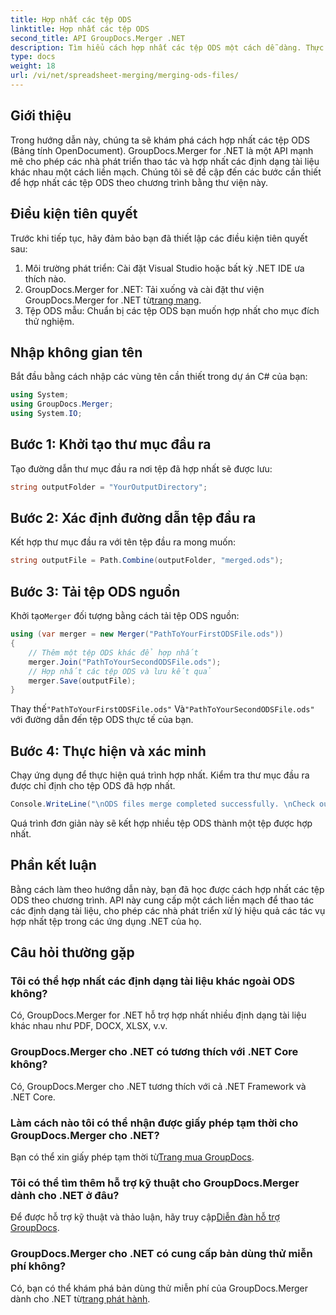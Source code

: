 ```yaml
---
title: Hợp nhất các tệp ODS
linktitle: Hợp nhất các tệp ODS
second_title: API GroupDocs.Merger .NET
description: Tìm hiểu cách hợp nhất các tệp ODS một cách dễ dàng. Thực hiện theo hướng dẫn từng bước của chúng tôi để thao tác tài liệu liền mạch.
type: docs
weight: 18
url: /vi/net/spreadsheet-merging/merging-ods-files/
---
```

## Giới thiệu
Trong hướng dẫn này, chúng ta sẽ khám phá cách hợp nhất các tệp ODS (Bảng tính OpenDocument). GroupDocs.Merger for .NET là một API mạnh mẽ cho phép các nhà phát triển thao tác và hợp nhất các định dạng tài liệu khác nhau một cách liền mạch. Chúng tôi sẽ đề cập đến các bước cần thiết để hợp nhất các tệp ODS theo chương trình bằng thư viện này.
## Điều kiện tiên quyết
Trước khi tiếp tục, hãy đảm bảo bạn đã thiết lập các điều kiện tiên quyết sau:
1. Môi trường phát triển: Cài đặt Visual Studio hoặc bất kỳ .NET IDE ưa thích nào.
2.  GroupDocs.Merger for .NET: Tải xuống và cài đặt thư viện GroupDocs.Merger for .NET từ[trang mạng](https://releases.groupdocs.com/merger/net/).
3. Tệp ODS mẫu: Chuẩn bị các tệp ODS bạn muốn hợp nhất cho mục đích thử nghiệm.

## Nhập không gian tên
Bắt đầu bằng cách nhập các vùng tên cần thiết trong dự án C# của bạn:
```csharp
using System; 
using GroupDocs.Merger;
using System.IO;
```
## Bước 1: Khởi tạo thư mục đầu ra
Tạo đường dẫn thư mục đầu ra nơi tệp đã hợp nhất sẽ được lưu:
```csharp
string outputFolder = "YourOutputDirectory";
```
## Bước 2: Xác định đường dẫn tệp đầu ra
Kết hợp thư mục đầu ra với tên tệp đầu ra mong muốn:
```csharp
string outputFile = Path.Combine(outputFolder, "merged.ods");
```
## Bước 3: Tải tệp ODS nguồn
 Khởi tạo`Merger` đối tượng bằng cách tải tệp ODS nguồn:
```csharp
using (var merger = new Merger("PathToYourFirstODSFile.ods"))
{
    // Thêm một tệp ODS khác để hợp nhất
    merger.Join("PathToYourSecondODSFile.ods");
    // Hợp nhất các tệp ODS và lưu kết quả
    merger.Save(outputFile);
}
```
 Thay thế`"PathToYourFirstODSFile.ods"` Và`"PathToYourSecondODSFile.ods"` với đường dẫn đến tệp ODS thực tế của bạn.
## Bước 4: Thực hiện và xác minh
Chạy ứng dụng để thực hiện quá trình hợp nhất. Kiểm tra thư mục đầu ra được chỉ định cho tệp ODS đã hợp nhất.
```csharp
Console.WriteLine("\nODS files merge completed successfully. \nCheck output in {0}", outputFolder);
```
Quá trình đơn giản này sẽ kết hợp nhiều tệp ODS thành một tệp được hợp nhất.

## Phần kết luận
Bằng cách làm theo hướng dẫn này, bạn đã học được cách hợp nhất các tệp ODS theo chương trình. API này cung cấp một cách liền mạch để thao tác các định dạng tài liệu, cho phép các nhà phát triển xử lý hiệu quả các tác vụ hợp nhất tệp trong các ứng dụng .NET của họ.

## Câu hỏi thường gặp
### Tôi có thể hợp nhất các định dạng tài liệu khác ngoài ODS không?
Có, GroupDocs.Merger for .NET hỗ trợ hợp nhất nhiều định dạng tài liệu khác nhau như PDF, DOCX, XLSX, v.v.
### GroupDocs.Merger cho .NET có tương thích với .NET Core không?
Có, GroupDocs.Merger cho .NET tương thích với cả .NET Framework và .NET Core.
### Làm cách nào tôi có thể nhận được giấy phép tạm thời cho GroupDocs.Merger cho .NET?
 Bạn có thể xin giấy phép tạm thời từ[Trang mua GroupDocs](https://purchase.groupdocs.com/temporary-license/).
### Tôi có thể tìm thêm hỗ trợ kỹ thuật cho GroupDocs.Merger dành cho .NET ở đâu?
 Để được hỗ trợ kỹ thuật và thảo luận, hãy truy cập[Diễn đàn hỗ trợ GroupDocs](https://forum.groupdocs.com/c/merger/32).
### GroupDocs.Merger cho .NET có cung cấp bản dùng thử miễn phí không?
 Có, bạn có thể khám phá bản dùng thử miễn phí của GroupDocs.Merger dành cho .NET từ[trang phát hành](https://releases.groupdocs.com/).